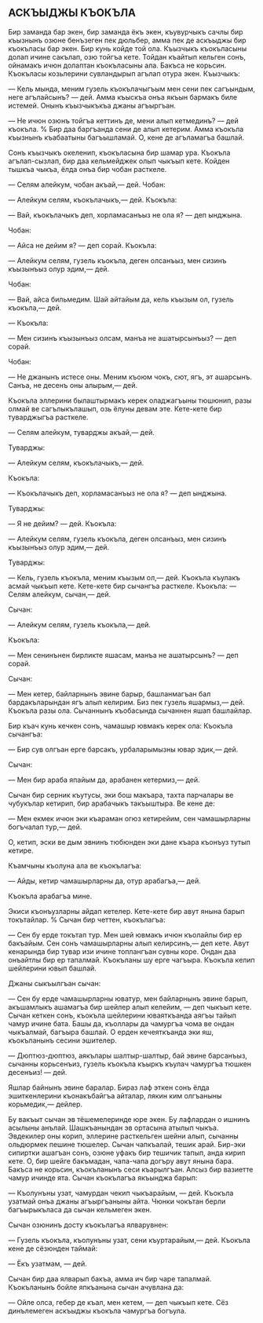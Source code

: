 ## АСКЪЫДЖЫ КЪОКЪЛА

Бир заманда бар экен, бир заманда ёкъ экен, къувурчыкъ сачлы бир къызнынъ озюне бенъзеген пек дюльбер, амма пек де аскъыджы бир къокъласы бар экен.
Бир кунь койде той ола.
Къызчыкъ къокъласыны долап ичине сакълап, озю тойгъа кете.
Тойдан къайтып кельген сонъ, ойнамакъ ичюн долаптан къокъласыны ала.
Бакъса не корьсин.
Къокъласы козьлерини сувландырып агълап отура экен.
Къызчыкъ:

— Кель мында, меним гузель къокълачыгъым мен сени пек сагъындым, неге агълайсынъ? — дей.
Амма къыскъа онъа якъын бармакъ биле истемей.
Онынъ къызчыкъкъа джаны агъыргъан.

— Не ичюн озюнъ тойгъа кеттинъ де, мени алып кетмединъ? — дей къокъла.
% Бир даа баргъанда сени де алып кетерим. 
Амма къокъла къызнынъ къабаатыны багъышламай.
О, кене де агъламагъа башлай.

Сонъ къызчыкъ океленип, къокъласына бир шамар ура.
Къокъла агълап-сызлап, бир даа кельмейджек олып чыкъып кете.
Койден тышкъа чыкъа, ёлда онъа бир чобан расткеле.

— Селям алейкум, чобан акъай,— дей.
Чобан:

— Алейкум селям, къокълачыкъ,— дей.
Къокъла:

— Вай, къокълачыкъ деп, хорламасанъыз не ола я? — деп ынджына.

Чобан:

— Айса не дейим я? — деп сорай.
Къокъла:

— Алейкум селям, гузель къокъла, деген олсанъыз, мен сизинъ къызынъыз олур эдим,— дей.

Чобан:

— Вай, айса бильмедим.
Шай айтайым да, кель къызым ол, гузель къокъла,— дей.

— Къокъла:

— Мен сизинъ къызынъыз олсам, манъа не ашатырсынъыз? — деп сорай.

Чобан:

— Не джанынъ истесе оны.
Меним къоюм чокъ, сют, ягъ, эт ашарсынъ.
Санъа, не десенъ оны алырым,— дей.

Къокъла эллерини былаштырмакъ керек оладжагъыны тюшюнип, разы олмай ве сагълыкълашып, озь ёлуны девам эте.
Кете-кете бир туварджыгъа расткеле.

— Селям алейкум, туварджы акъай,— дей.

Туварджы:

— Алейкум селям, къокълачыкъ,— дей.

Къокъла:

— Къокълачыкъ деп, хорламасанъыз не ола я? — деп ынджына.

Туварджы:

— Я не дейим? — дей.
Къокъла:

— Алейкум селям, гузель къокъла, деген олсанъыз, мен сизинъ къызынъыз олур эдим,— дей.

Туварджы:

— Кель, гузель къокъла, меним къызым ол,— дей.
Къокъла къулакъ асмай чыкъып кете.
Кете-кете бир сычангъа расткеле.
Къокъла:
— Селям алейкум, сычан,— дей.

Сычан:

— Алейкум селям, гузель къокъла,— дей.

Къокъла:

— Мен сенинънен бирликте яшасам, манъа не ашатырсынъ? — деп сорай.

Сычан:

— Мен кетер, байларнынъ эвине барыр, башланмагъан бал бардакъларындан ягъ алып келирим.
Биз пек гузель яшармыз,— дей.
Къокъла разы ола.
Сычаннынъ къобасында сычаннен яшап башлайлар.

Бир къач кунь кечкен сонъ, чамашыр ювмакъ керек ола:
Къокъла сычангъа:

— Бир сув олгъан ерге барсакъ, урбаларымызны ювар эдик,— дей.

Сычан:

— Мен бир араба япайым да, арабанен кетермиз,— дей.

Сычан бир серник къутусы, эки бош макъара, тахта парчалары ве чубукълар кетирип, бир арабачыкъ такъыштыра.
Ве кене де:

— Мен екмек ичюн эки къараман огюз кетирейим, сен чамашырларны богъчалап тур,— дей.

О, кетип, эски ве дым эвнинъ тюбюнден эки дане къара къонъуз тутып кетире.

Къамчыны къолуна ала ве къокълагъа:

— Айды, кетир чамашырларны да, отур арабагъа,— дей.

Къокъла арабагъа мине.

Экиси къонъузларны айдап кетелер.
Кете-кете бир авут янына барып токътайлар.
% Сычан бир четтен, къокълагъа:

— Сен бу ерде токътап тур.
Мен шей ювмакъ ичюн къолайлы бир ер бакъайым.
Сен сонъ чамашырларны алып келирсинъ,— деп кете.
Авут кенарында бир тувар изи ичине топлангъан сувны коре.
Ондан даа онъайтлы бир ер тапалмай.
Къокъланы шу ерге чагъыра.
Къокъла келип шейлерини ювып башлай.

Джаны сыкъылгъан сычан:

— Сен бу ерде чамашырларны юватур, мен байларнынъ эвине барып, акъшамлыкъ ашамагъа бир шейлер алып келейим, — деп чыкъып кете.
Сычан кеткен сонъ, къокъла шейлерини юваяткъанда аягъы тайып чамур ичине бата.
Башы да, къоллары да чамургъа чома ве ондан чыкъалмай, багъыра башлай.
О ерден кечеяткъанда эки яш, къокъланынъ сесини эшителер.

— Дюптюз-дюптюз, аякълары шалтыр-шалтыр, бай эвине барсанъыз, сычанны корьсенъиз, гузель къокъла къыркъ къулач чамургъа тюшкен десенъиз! — дей.

Яшлар байнынъ эвине баралар.
Бираз лаф эткен сонъ ёлда эшиткенлерини къонакъбайгъа айталар, лякин ким олгъаныны корьмедик,— дейлер.

Бу вакъыт сычан эв тёшемелеринде юре экен.
Бу лафлардан о ишнинъ асылыны анълай.
Шашкъанындан эв ортасына атылып чыкъа.
Эвдекилер оны корип, эллерине расткельген шейни алып, сычанны ольдюрмек пешине тюшелер.
Сычан чапкъалай, тешик арай.
Бир-эки сипиртки ашагъан сонъ, озюне уфакъ бир тешичик тапып, анда кирип кете.
О, бир шейге бакъмадан, чапа-чапа догъру авут янына бара.
Бакъса не корьсин, къокъланынъ сеси къарылгъан.
Алсыз бир вазиетте чамур ичинде ята.
Сычан къокълагъа якъынджа барып:

— Къолунъны узат, чамурдан чекип чыкъарайым, — дей.
Къокъла узатмай онъа джаны агъыргъаныны айта.
Чюнки чокътан берли багъырыкъласа да сычан кельмеген экен.

Сычан озюнинъ досту къокълагъа ялварувнен:

— Гузель къокъла, къолунъны узат, сени къуртарайым,— дей.
Къокъла кене де сёзюнден таймай:

— Ёкъ узатмам, — дей.

Сычан бир даа ялварып бакъа, амма ич бир чаре тапалмай.
Къокъланынъ бойле япкъанына сычан ачувлана да:

— Ойле олса, гебер де къал, мен кетем, — деп чыкъып кете.
Сёз динълемеген аскъыджы къокъла чамургъа богъула.